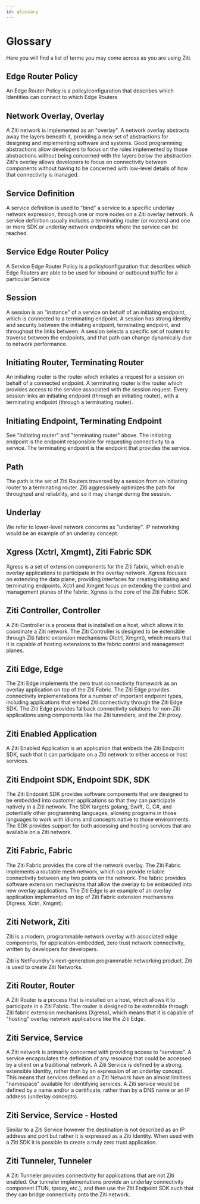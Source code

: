 ```yaml
---
id: glossary
---
```

# Glossary
Here you will find a list of terms you may come across as you are using Ziti.

## Edge Router Policy
An Edge Router Policy is a policy/configuration that describes which Identities can connect to which Edge Routers

## Network Overlay, Overlay
A Ziti network is implemented as an "overlay". A network overlay abstracts away the layers beneath it, providing a new set of abstractions for designing and implementing software and systems. Good programming abstractions allow developers to focus on the rules implemented by those abstractions without being concerned with the layers below the abstraction. Ziti's overlay allows developers to focus on connectivity between components without having to be concerned with low-level details of how that connectivity is managed.

## Service Definition
A service definition is used to "bind" a service to a specific underlay network expression, through one or more nodes on a Ziti overlay network. A service definition usually includes a terminating router (or routers) and one or more SDK or underlay network endpoints where the service can be reached.

## Service Edge Router Policy
A Service Edge Router Policy is a policy/configuration that describes which Edge Routers are able to be used for inbound
or outbound traffic for a particular Service

## Session
A session is an "instance" of a service on behalf of an initiating endpoint, which is connected to a terminating endpoint. A session has strong identity and security between the initiating endpoint, terminating endpoint, and throughout the links between. A session selects a specific set of routers to traverse between the endpoints, and that path can change dynamically due to network performance.

## Initiating Router, Terminating Router
An initiating router is the router which initiates a request for a session on behalf of a connected endpoint. A terminating router is the router which provides access to the service associated with the session request. Every session links an initiating endpoint (through an initiating router), with a terminating endpoint (through a terminating router).

## Initiating Endpoint, Terminating Endpoint
See "initiating router" and "terminating router" above. The initiating endpoint is the endpoint responsible for requesting connectivity to a service. The terminating endpoint is the endpoint that provides the service.

## Path
The path is the set of Ziti Routers traversed by a session from an initiating router to a terminating router. Ziti aggressively optimizes the path for throughput and reliability, and so it may change during the session.

## Underlay
We refer to lower-level network concerns as "underlay". IP networking would be an example of an underlay concept.

## Xgress (Xctrl, Xmgmt), Ziti Fabric SDK
Xgress is a set of extension components for the Ziti fabric, which enable overlay applications to participate in the
overlay network. Xgress focuses on extending the data plane, providing interfaces for creating initiating and
terminating endpoints. Xctrl and Xmgmt focus on extending the control and management planes of the fabric. Xgress is the
core of the Ziti Fabric SDK.

## Ziti Controller, Controller
A Ziti Controller is a process that is installed on a host, which allows it to coordinate a Ziti network. The Ziti Controller is designed to be extensible through Ziti fabric extension mechanisms (Xctrl, Xmgmt), which means that it is capable of hosting extensions to the fabric control and management planes.

## Ziti Edge, Edge
The Ziti Edge implements the zero trust connectivity framework as an overlay application on top of the Ziti Fabric. The Ziti Edge provides connectivity implementations for a number of important endpoint types, including applications that embed Ziti connectivity through the Ziti Edge SDK. The Ziti Edge provides fallback connectivity solutions for non-Ziti applications using components like the Ziti tunnelers, and the Ziti proxy.

## Ziti Enabled Application
A Ziti Enabled Application is an application that embeds the Ziti Endpoint SDK, such that it can participate on a Ziti network to either access or host services.

## Ziti Endpoint SDK, Endpoint SDK, SDK
The Ziti Endpoint SDK provides software components that are designed to be embedded into customer applications so that they can participate natively in a Ziti network. The SDK targets golang, Swift, C, C#, and potentially other programming languages, allowing programs in those languages to work with idioms and concepts native to those environments. The SDK provides support for both accessing and hosting services that are available on a Ziti network.

## Ziti Fabric, Fabric
The Ziti Fabric provides the core of the network overlay. The Ziti Fabric implements a routable mesh network, which can provide reliable connectivity between any two points on the network. The fabric provides software extension mechanisms that allow the overlay to be embedded into new overlay applications. The Ziti Edge is an example of an overlay application implemented on top of Ziti Fabric extension mechanisms (Xgress, Xctrl, Xmgmt).

## Ziti Network, Ziti
Ziti is a modern, programmable network overlay with associated edge components, for application-embedded, zero trust network connectivity, written by developers for developers.

Ziti is NetFoundry's next-generation programmable networking product. Ziti is used to create Ziti Networks.

## Ziti Router, Router
A Ziti Router is a process that is installed on a host, which allows it to participate in a Ziti Fabric. The router is designed to be extensible through Ziti fabric extension mechanisms (Xgress), which means that it is capable of "hosting" overlay network applications like the Ziti Edge.

## Ziti Service, Service
A Ziti network is primarily concerned with providing access to "services". A service encapsulates the definition of any
resource that could be accessed by a client on a traditional network. A Ziti Service is defined by a strong, extensible
identity, rather than by an expression of an underlay concept. This means that services defined on a Ziti Network have
an almost limitless "namespace" available for identifying services. A Ziti service would be defined by a name and/or a
certificate, rather than by a DNS name or an IP address (underlay concepts).

## Ziti Service, Service - Hosted
Similar to a Ziti Service however the destination is not described as an IP address and port but rather it is expressed
as a Ziti Identity. When used with a Ziti SDK it is possible to create a truly zero trust application.

## Ziti Tunneler, Tunneler
A Ziti Tunneler provides connectivity for applications that are not Ziti enabled. Our tunneler implementations provide an underlay connectivity component (TUN, tproxy, etc.), and then use the Ziti Endpoint SDK such that they can bridge connectivity onto the Ziti network.